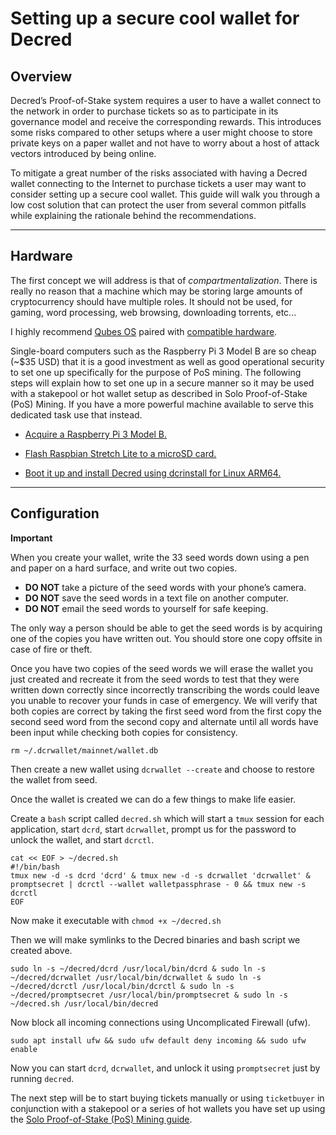 # **Setting up a secure cool wallet for Decred**


## **Overview**
Decred’s Proof-of-Stake system requires a user to have a wallet connect to the network in order to purchase tickets so as to participate in its governance model and receive the corresponding rewards. This introduces some risks compared to other setups where a user might choose to store private keys on a paper wallet and not have to worry about a host of attack vectors introduced by being online.

To mitigate a great number of the risks associated with having a Decred wallet connecting to the Internet to purchase tickets a user may want to consider setting up a secure cool wallet. This guide will walk you through a low cost solution that can protect the user from several common pitfalls while explaining the rationale behind the recommendations.

---

## **Hardware**
The first concept we will address is that of _compartmentalization_. There is really no reason that a machine which may be storing large amounts of cryptocurrency should have multiple roles. It should not be used, for gaming, word processing, web browsing, downloading torrents, etc...

I highly recommend [Qubes OS](https://www.qubes-os.org/) paired with [compatible hardware](https://www.qubes-os.org/hcl/).

Single-board computers such as the Raspberry Pi 3 Model B are so cheap (~$35 USD) that it is a good investment as well as good operational security to set one up specifically for the purpose of PoS mining. The following steps will explain how to set one up in a secure manner so it may be used with a stakepool or hot wallet setup as described in Solo Proof-of-Stake (PoS) Mining. If you have a more powerful machine available to serve this dedicated task use that instead. 

* [Acquire a Raspberry Pi 3 Model B.](https://www.raspberrypi.org/products/raspberry-pi-3-model-b/)

* [Flash Raspbian Stretch Lite to a microSD card.](https://www.raspberrypi.org/documentation/installation/installing-images/README.md)

* [Boot it up and install Decred using dcrinstall for Linux ARM64.](https://docs.decred.org/getting-started/install-guide/#dcrinstall)

---

## **Configuration**

**Important**

When you create your wallet, write the 33 seed words down using a pen and paper on a hard surface, and write out two copies.

* **DO NOT** take a picture of the seed words with your phone’s camera.
* **DO NOT** save the seed words in a text file on another computer.
* **DO NOT** email the seed words to yourself for safe keeping.

The only way a person should be able to get the seed words is by acquiring one of the copies you have written out. You should store one copy offsite in case of fire or theft.

Once you have two copies of the seed words we will erase the wallet you just created and recreate it from the seed words to test that they were written down correctly since incorrectly transcribing the words could leave you unable to recover your funds in case of emergency. We will verify that both copies are correct by taking the first seed word from the first copy the second seed word from the second copy and alternate until all words have been input while checking both copies for consistency.

`rm ~/.dcrwallet/mainnet/wallet.db`

Then create a new wallet using `dcrwallet --create` and choose to restore the wallet from seed.

Once the wallet is created we can do a few things to make life easier. 

Create a  `bash` script called `decred.sh` which will start a `tmux` session for each application, start `dcrd`, start `dcrwallet`, prompt us for the password to unlock the wallet, and start `dcrctl`.

```
cat << EOF > ~/decred.sh
#!/bin/bash
tmux new -d -s dcrd 'dcrd' & tmux new -d -s dcrwallet 'dcrwallet' & promptsecret | dcrctl --wallet walletpassphrase - 0 && tmux new -s dcrctl
EOF
```

Now make it executable with `chmod +x ~/decred.sh`

Then we will make symlinks to the Decred binaries and bash script we created above.

`sudo ln -s ~/decred/dcrd /usr/local/bin/dcrd & sudo ln -s ~/decred/dcrwallet /usr/local/bin/dcrwallet & sudo ln -s ~/decred/dcrctl /usr/local/bin/dcrctl & sudo ln -s ~/decred/promptsecret /usr/local/bin/promptsecret & sudo ln -s ~/decred.sh /usr/local/bin/decred`

Now block all incoming connections using Uncomplicated Firewall (ufw).

`sudo apt install ufw && sudo ufw default deny incoming && sudo ufw enable`

Now you can start `dcrd`, `dcrwallet`, and unlock it using `promptsecret` just by running `decred`.

The next step will be to start buying tickets manually or using `ticketbuyer` in conjunction with a stakepool or a series of hot wallets you have set up using the [Solo Proof-of-Stake (PoS) Mining guide](solo-proof-of-stake.md).
